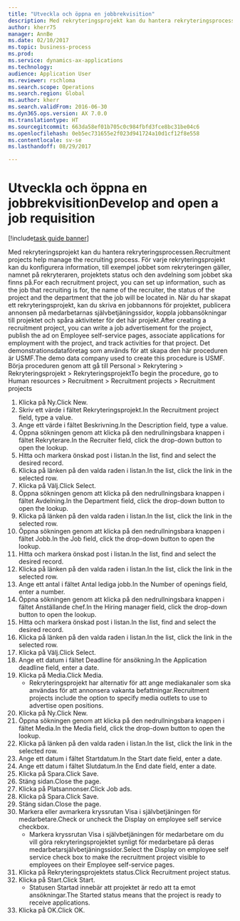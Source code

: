 ```yaml
--- 
title: "Utveckla och öppna en jobbrekvisition"
description: Med rekryteringsprojekt kan du hantera rekryteringsprocessen.
author: kherr75
manager: AnnBe
ms.date: 02/10/2017
ms.topic: business-process
ms.prod: 
ms.service: dynamics-ax-applications
ms.technology: 
audience: Application User
ms.reviewer: rschloma
ms.search.scope: Operations
ms.search.region: Global
ms.author: kherr
ms.search.validFrom: 2016-06-30
ms.dyn365.ops.version: AX 7.0.0
ms.translationtype: HT
ms.sourcegitcommit: 663da58ef01b705c0c984fbfd3fce8bc31be04c6
ms.openlocfilehash: 0eb5ec731655e2f023d941724a10d1cf12f8e558
ms.contentlocale: sv-se
ms.lasthandoff: 08/29/2017

---
```

# <a name="develop-and-open-a-job-requisition"></a><span data-ttu-id="255b7-103">Utveckla och öppna en jobbrekvisition</span><span class="sxs-lookup"><span data-stu-id="255b7-103">Develop and open a job requisition</span></span>

[!include[task guide banner](../../includes/task-guide-banner.md)]

<span data-ttu-id="255b7-104">Med rekryteringsprojekt kan du hantera rekryteringsprocessen.</span><span class="sxs-lookup"><span data-stu-id="255b7-104">Recruitment projects help manage the recruiting process.</span></span> <span data-ttu-id="255b7-105">För varje rekryteringsprojekt kan du konfigurera information, till exempel jobbet som rekryteringen gäller, namnet på rekryteraren, projektets status och den avdelning som jobbet ska finns på.</span><span class="sxs-lookup"><span data-stu-id="255b7-105">For each recruitment project, you can set up information, such as the job that recruiting is for, the name of the recruiter, the status of the project and the department that the job will be located in.</span></span> <span data-ttu-id="255b7-106">När du har skapat ett rekryteringsprojekt, kan du skriva en jobbannons för projektet, publicera annonsen på medarbetarnas självbetjäningssidor, koppla jobbansökningar till projektet och spåra aktiviteter för det här projekt.</span><span class="sxs-lookup"><span data-stu-id="255b7-106">After creating a recruitment project, you can write a job advertisement for the project, publish the ad on Employee self-service pages, associate applications for employment with the project, and track activities for that project.</span></span> <span data-ttu-id="255b7-107">Det demonstrationsdataföretag som används för att skapa den här proceduren är USMF.</span><span class="sxs-lookup"><span data-stu-id="255b7-107">The demo data company used to create this procedure is USMF.</span></span> <span data-ttu-id="255b7-108">Börja proceduren genom att gå till Personal > Rekrytering > Rekryteringsprojekt > Rekryteringsprojekt</span><span class="sxs-lookup"><span data-stu-id="255b7-108">To begin the procedure, go to Human resources > Recruitment > Recruitment projects > Recruitment projects</span></span>

1. <span data-ttu-id="255b7-109">Klicka på Ny.</span><span class="sxs-lookup"><span data-stu-id="255b7-109">Click New.</span></span>
2. <span data-ttu-id="255b7-110">Skriv ett värde i fältet Rekryteringsprojekt.</span><span class="sxs-lookup"><span data-stu-id="255b7-110">In the Recruitment project field, type a value.</span></span>
3. <span data-ttu-id="255b7-111">Ange ett värde i fältet Beskrivning.</span><span class="sxs-lookup"><span data-stu-id="255b7-111">In the Description field, type a value.</span></span>
4. <span data-ttu-id="255b7-112">Öppna sökningen genom att klicka på den nedrullningsbara knappen i fältet Rekryterare.</span><span class="sxs-lookup"><span data-stu-id="255b7-112">In the Recruiter field, click the drop-down button to open the lookup.</span></span>
5. <span data-ttu-id="255b7-113">Hitta och markera önskad post i listan.</span><span class="sxs-lookup"><span data-stu-id="255b7-113">In the list, find and select the desired record.</span></span>
6. <span data-ttu-id="255b7-114">Klicka på länken på den valda raden i listan.</span><span class="sxs-lookup"><span data-stu-id="255b7-114">In the list, click the link in the selected row.</span></span>
7. <span data-ttu-id="255b7-115">Klicka på Välj.</span><span class="sxs-lookup"><span data-stu-id="255b7-115">Click Select.</span></span>
8. <span data-ttu-id="255b7-116">Öppna sökningen genom att klicka på den nedrullningsbara knappen i fältet Avdelning.</span><span class="sxs-lookup"><span data-stu-id="255b7-116">In the Department field, click the drop-down button to open the lookup.</span></span>
9. <span data-ttu-id="255b7-117">Klicka på länken på den valda raden i listan.</span><span class="sxs-lookup"><span data-stu-id="255b7-117">In the list, click the link in the selected row.</span></span>
10. <span data-ttu-id="255b7-118">Öppna sökningen genom att klicka på den nedrullningsbara knappen i fältet Jobb.</span><span class="sxs-lookup"><span data-stu-id="255b7-118">In the Job field, click the drop-down button to open the lookup.</span></span>
11. <span data-ttu-id="255b7-119">Hitta och markera önskad post i listan.</span><span class="sxs-lookup"><span data-stu-id="255b7-119">In the list, find and select the desired record.</span></span>
12. <span data-ttu-id="255b7-120">Klicka på länken på den valda raden i listan.</span><span class="sxs-lookup"><span data-stu-id="255b7-120">In the list, click the link in the selected row.</span></span>
13. <span data-ttu-id="255b7-121">Ange ett antal i fältet Antal lediga jobb.</span><span class="sxs-lookup"><span data-stu-id="255b7-121">In the Number of openings field, enter a number.</span></span>
14. <span data-ttu-id="255b7-122">Öppna sökningen genom att klicka på den nedrullningsbara knappen i fältet Anställande chef.</span><span class="sxs-lookup"><span data-stu-id="255b7-122">In the Hiring manager field, click the drop-down button to open the lookup.</span></span>
15. <span data-ttu-id="255b7-123">Hitta och markera önskad post i listan.</span><span class="sxs-lookup"><span data-stu-id="255b7-123">In the list, find and select the desired record.</span></span>
16. <span data-ttu-id="255b7-124">Klicka på länken på den valda raden i listan.</span><span class="sxs-lookup"><span data-stu-id="255b7-124">In the list, click the link in the selected row.</span></span>
17. <span data-ttu-id="255b7-125">Klicka på Välj.</span><span class="sxs-lookup"><span data-stu-id="255b7-125">Click Select.</span></span>
18. <span data-ttu-id="255b7-126">Ange ett datum i fältet Deadline för ansökning.</span><span class="sxs-lookup"><span data-stu-id="255b7-126">In the Application deadline field, enter a date.</span></span>
19. <span data-ttu-id="255b7-127">Klicka på Media.</span><span class="sxs-lookup"><span data-stu-id="255b7-127">Click Media.</span></span>
    * <span data-ttu-id="255b7-128">Rekryteringsprojekt har alternativ för att ange mediakanaler som ska användas för att annonsera vakanta befattningar.</span><span class="sxs-lookup"><span data-stu-id="255b7-128">Recruitment projects include the option to specify media outlets to use to advertise open positions.</span></span>  
20. <span data-ttu-id="255b7-129">Klicka på Ny.</span><span class="sxs-lookup"><span data-stu-id="255b7-129">Click New.</span></span>
21. <span data-ttu-id="255b7-130">Öppna sökningen genom att klicka på den nedrullningsbara knappen i fältet Media.</span><span class="sxs-lookup"><span data-stu-id="255b7-130">In the Media field, click the drop-down button to open the lookup.</span></span>
22. <span data-ttu-id="255b7-131">Klicka på länken på den valda raden i listan.</span><span class="sxs-lookup"><span data-stu-id="255b7-131">In the list, click the link in the selected row.</span></span>
23. <span data-ttu-id="255b7-132">Ange ett datum i fältet Startdatum.</span><span class="sxs-lookup"><span data-stu-id="255b7-132">In the Start date field, enter a date.</span></span>
24. <span data-ttu-id="255b7-133">Ange ett datum i fältet Slutdatum.</span><span class="sxs-lookup"><span data-stu-id="255b7-133">In the End date field, enter a date.</span></span>
25. <span data-ttu-id="255b7-134">Klicka på Spara.</span><span class="sxs-lookup"><span data-stu-id="255b7-134">Click Save.</span></span>
26. <span data-ttu-id="255b7-135">Stäng sidan.</span><span class="sxs-lookup"><span data-stu-id="255b7-135">Close the page.</span></span>
27. <span data-ttu-id="255b7-136">Klicka på Platsannonser.</span><span class="sxs-lookup"><span data-stu-id="255b7-136">Click Job ads.</span></span>
28. <span data-ttu-id="255b7-137">Klicka på Spara.</span><span class="sxs-lookup"><span data-stu-id="255b7-137">Click Save.</span></span>
29. <span data-ttu-id="255b7-138">Stäng sidan.</span><span class="sxs-lookup"><span data-stu-id="255b7-138">Close the page.</span></span>
30. <span data-ttu-id="255b7-139">Markera eller avmarkera kryssrutan Visa i självbetjäningen för medarbetare.</span><span class="sxs-lookup"><span data-stu-id="255b7-139">Check or uncheck the Display on employee self service checkbox.</span></span>
    * <span data-ttu-id="255b7-140">Markera kryssrutan Visa i självbetjäningen för medarbetare om du vill göra rekryteringsprojektet synligt för medarbetare på deras medarbetarsjälvbetjäningssidor.</span><span class="sxs-lookup"><span data-stu-id="255b7-140">Select the Display on employee self service check box to make the recruitment project visible to employees on their Employee self-service pages.</span></span>  
31. <span data-ttu-id="255b7-141">Klicka på Rekryteringsprojektets status.</span><span class="sxs-lookup"><span data-stu-id="255b7-141">Click Recruitment project status.</span></span>
32. <span data-ttu-id="255b7-142">Klicka på Start.</span><span class="sxs-lookup"><span data-stu-id="255b7-142">Click Start.</span></span>
    * <span data-ttu-id="255b7-143">Statusen Startad innebär att projektet är redo att ta emot ansökningar.</span><span class="sxs-lookup"><span data-stu-id="255b7-143">The Started status means that the project is ready to receive applications.</span></span>  
33. <span data-ttu-id="255b7-144">Klicka på OK.</span><span class="sxs-lookup"><span data-stu-id="255b7-144">Click OK.</span></span>


